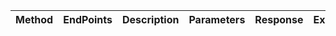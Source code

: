 ﻿| Method | EndPoints | Description | Parameters | Response | Example |
| :----- | :-------- | :---------- | :--------- | :------- | :------ |
